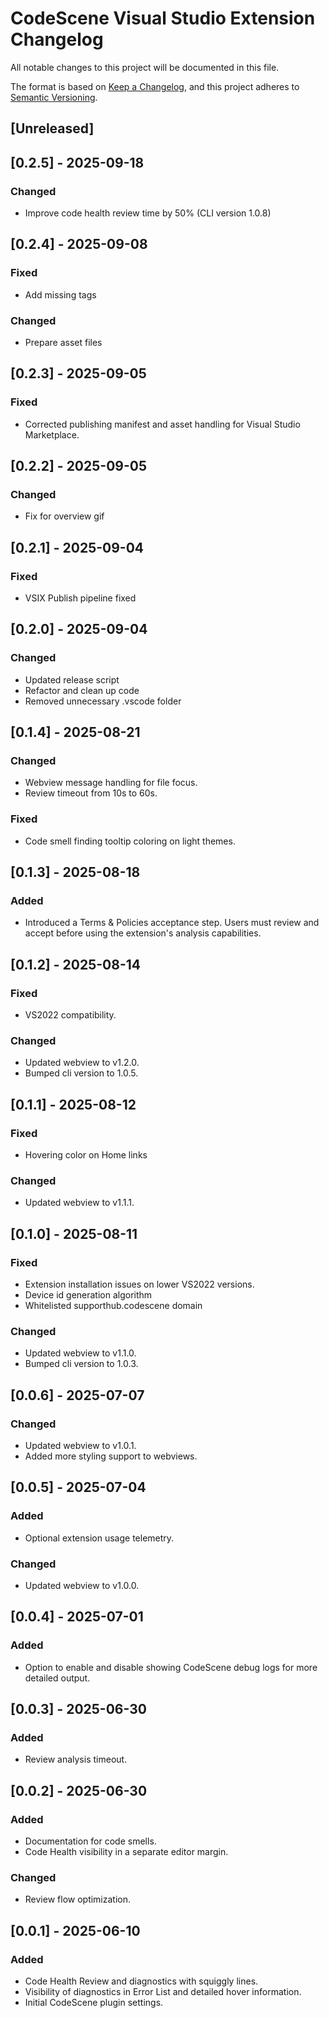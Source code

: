 ﻿# CodeScene Visual Studio Extension Changelog

All notable changes to this project will be documented in this file.

The format is based on [Keep a Changelog](https://keepachangelog.com/en/1.1.0/),
and this project adheres to [Semantic Versioning](https://semver.org/spec/v2.0.0.html).

## [Unreleased]

## [0.2.5] - 2025-09-18

### Changed
- Improve code health review time by 50% (CLI version 1.0.8)

## [0.2.4] - 2025-09-08
### Fixed
- Add missing tags
### Changed
- Prepare asset files

## [0.2.3] - 2025-09-05
### Fixed
- Corrected publishing manifest and asset handling for Visual Studio Marketplace.

## [0.2.2] - 2025-09-05
### Changed
- Fix for overview gif

## [0.2.1] - 2025-09-04
### Fixed
- VSIX Publish pipeline fixed

## [0.2.0] - 2025-09-04
### Changed
- Updated release script
- Refactor and clean up code
- Removed unnecessary .vscode folder

## [0.1.4] - 2025-08-21
### Changed
- Webview message handling for file focus.
- Review timeout from 10s to 60s.
### Fixed
- Code smell finding tooltip coloring on light themes.

## [0.1.3] - 2025-08-18
### Added
- Introduced a Terms & Policies acceptance step. Users must review and accept before using the extension's analysis capabilities.

## [0.1.2] - 2025-08-14
### Fixed
- VS2022 compatibility.
### Changed
- Updated webview to v1.2.0.
- Bumped cli version to 1.0.5.

## [0.1.1] - 2025-08-12
### Fixed
- Hovering color on Home links
### Changed
- Updated webview to v1.1.1.

## [0.1.0] - 2025-08-11
### Fixed
- Extension installation issues on lower VS2022 versions.
- Device id generation algorithm
- Whitelisted supporthub.codescene domain
### Changed
- Updated webview to v1.1.0.
- Bumped cli version to 1.0.3.

## [0.0.6] - 2025-07-07
### Changed
- Updated webview to v1.0.1.
- Added more styling support to webviews.

## [0.0.5] - 2025-07-04
### Added
- Optional extension usage telemetry.
### Changed
- Updated webview to v1.0.0.

## [0.0.4] - 2025-07-01
### Added
- Option to enable and disable showing CodeScene debug logs for more detailed output.

## [0.0.3] - 2025-06-30
### Added
- Review analysis timeout.

## [0.0.2] - 2025-06-30
### Added
- Documentation for code smells.
- Code Health visibility in a separate editor margin.
### Changed
- Review flow optimization.

## [0.0.1] - 2025-06-10
### Added
- Code Health Review and diagnostics with squiggly lines.
- Visibility of diagnostics in Error List and detailed hover information.
- Initial CodeScene plugin settings.






